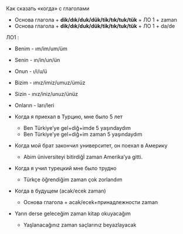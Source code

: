 Как сказать «когда» с глаголами
- Основа глагола + **dik/dık/duk/dük/tik/tık/tuk/tük** + ЛО 1 + zaman
- Основа глагола + **dik/dık/duk/dük/tik/tık/tuk/tük** + ЛО 1 + da/de


ЛО1 :
- Benim - ım/im/um/üm
- Senin - ın/in/un/ün
- Onun - ı/i/u/ü
- Bizim - ımız/imiz/umuz/ümüz
- Sizin - ınız/iniz/unuz/ünüz
- Onların - ları/leri

- Когда я приехал в Турцию, мне было 5 лет
  - Ben Türkiye’ye gel+diğ+imde 5 yaşındaydım
  - Ben Türkiye’ye gel+diğ+im zaman 5 yaşındaydım

- Когда мой брат закончил университет, он поехал в Америку
  - Abim üniversiteyi bitirdiğİ zaman Amerika’ya gitti.

- Когда я учил турецкий мне было трудно
  - Türkçe öğrendiğim zaman çok zorlandım
- Когда в будущем (acak/ecek zaman)
  - Основа глагола + acak/ecek+принадлежности zaman
- Yarın derse geleceğim zaman kitap okuyacağım
  - Yaşlanacağınız zaman saçlarınız beyazlayacak 
